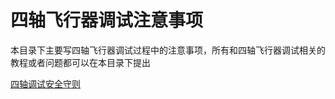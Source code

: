 # 四轴飞行器调试注意事项
本目录下主要写四轴飞行器调试过程中的注意事项，所有和四轴飞行器调试相关的教程或者问题都可以在本目录下提出

[四轴调试安全守则](eswiki.tech/debugProblems/safety/)

